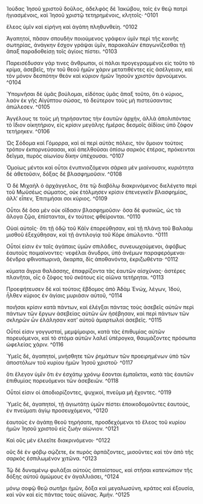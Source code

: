 Ἰούδας Ἰησοῦ χριστοῦ δοῦλος, ἀδελφὸς δὲ Ἰακώβου, τοῖς ἐν θεῷ πατρὶ ἡγιασμένοις, καὶ Ἰησοῦ χριστῷ τετηρημένοις, κλητοῖς· ^0101

ἔλεος ὑμῖν καὶ εἰρήνη καὶ ἀγάπη πληθυνθείη. ^0102

Ἀγαπητοί, πᾶσαν σπουδὴν ποιούμενος γράφειν ὑμῖν περὶ τῆς κοινῆς σωτηρίας, ἀνάγκην ἔσχον γράψαι ὑμῖν, παρακαλῶν ἐπαγωνίζεσθαι τῇ ἅπαξ παραδοθείσῃ τοῖς ἁγίοις πίστει. ^0103

Παρεισέδυσαν γάρ τινες ἄνθρωποι, οἱ πάλαι προγεγραμμένοι εἰς τοῦτο τὸ κρίμα, ἀσεβεῖς, τὴν τοῦ θεοῦ ἡμῶν χάριν μετατιθέντες εἰς ἀσέλγειαν, καὶ τὸν μόνον δεσπότην θεὸν καὶ κύριον ἡμῶν Ἰησοῦν χριστὸν ἀρνούμενοι. ^0104

Ὑπομνῆσαι δὲ ὑμᾶς βούλομαι, εἰδότας ὑμᾶς ἅπαξ τοῦτο, ὅτι ὁ κύριος, λαὸν ἐκ γῆς Αἰγύπτου σώσας, τὸ δεύτερον τοὺς μὴ πιστεύσαντας ἀπώλεσεν. ^0105

Ἀγγέλους τε τοὺς μὴ τηρήσαντας τὴν ἑαυτῶν ἀρχήν, ἀλλὰ ἀπολιπόντας τὸ ἴδιον οἰκητήριον, εἰς κρίσιν μεγάλης ἡμέρας δεσμοῖς ἀϊδίοις ὑπὸ ζόφον τετήρηκεν. ^0106

Ὡς Σόδομα καὶ Γόμορρα, καὶ αἱ περὶ αὐτὰς πόλεις, τὸν ὅμοιον τούτοις τρόπον ἐκπορνεύσασαι, καὶ ἀπελθοῦσαι ὀπίσω σαρκὸς ἑτέρας, πρόκεινται δεῖγμα, πυρὸς αἰωνίου δίκην ὑπέχουσαι. ^0107

Ὁμοίως μέντοι καὶ οὗτοι ἐνυπνιαζόμενοι σάρκα μὲν μιαίνουσιν, κυριότητα δὲ ἀθετοῦσιν, δόξας δὲ βλασφημοῦσιν. ^0108

Ὁ δὲ Μιχαὴλ ὁ ἀρχάγγελος, ὅτε τῷ διαβόλῳ διακρινόμενος διελέγετο περὶ τοῦ Μωϋσέως σώματος, οὐκ ἐτόλμησεν κρίσιν ἐπενεγκεῖν βλασφημίας, ἀλλ’ εἶπεν, Ἐπιτιμήσαι σοι κύριος. ^0109

Οὗτοι δὲ ὅσα μὲν οὐκ οἴδασιν βλασφημοῦσιν· ὅσα δὲ φυσικῶς, ὡς τὰ ἄλογα ζῷα, ἐπίστανται, ἐν τούτοις φθείρονται. ^0110

Οὐαὶ αὐτοῖς· ὅτι τῇ ὁδῷ τοῦ Κάϊν ἐπορεύθησαν, καὶ τῇ πλάνῃ τοῦ Βαλαὰμ μισθοῦ ἐξεχύθησαν, καὶ τῇ ἀντιλογίᾳ τοῦ Κόρε ἀπώλοντο. ^0111

Οὗτοί εἰσιν ἐν ταῖς ἀγάπαις ὑμῶν σπιλάδες, συνευωχούμενοι, ἀφόβως ἑαυτοὺς ποιμαίνοντες· νεφέλαι ἄνυδροι, ὑπὸ ἀνέμων παραφερόμεναι· δένδρα φθινοπωρινά, ἄκαρπα, δὶς ἀποθανόντα, ἐκριζωθέντα· ^0112

κύματα ἄγρια θαλάσσης, ἐπαφρίζοντα τὰς ἑαυτῶν αἰσχύνας· ἀστέρες πλανῆται, οἷς ὁ ζόφος τοῦ σκότους εἰς αἰῶνα τετήρηται. ^0113

Προεφήτευσεν δὲ καὶ τούτοις ἕβδομος ἀπὸ Ἀδὰμ Ἐνώχ, λέγων, Ἰδού, ἦλθεν κύριος ἐν ἁγίαις μυριάσιν αὐτοῦ, ^0114

ποιῆσαι κρίσιν κατὰ πάντων, καὶ ἐλέγξαι πάντας τοὺς ἀσεβεῖς αὐτῶν περὶ πάντων τῶν ἔργων ἀσεβείας αὐτῶν ὧν ἠσέβησαν, καὶ περὶ πάντων τῶν σκληρῶν ὧν ἐλάλησαν κατ’ αὐτοῦ ἁμαρτωλοὶ ἀσεβεῖς. ^0115

Οὗτοί εἰσιν γογγυσταί, μεμψίμοιροι, κατὰ τὰς ἐπιθυμίας αὐτῶν πορευόμενοι, καὶ τὸ στόμα αὐτῶν λαλεῖ ὑπέρογκα, θαυμάζοντες πρόσωπα ὠφελείας χάριν. ^0116

Ὑμεῖς δέ, ἀγαπητοί, μνήσθητε τῶν ῥημάτων τῶν προειρημένων ὑπὸ τῶν ἀποστόλων τοῦ κυρίου ἡμῶν Ἰησοῦ χριστοῦ· ^0117

ὅτι ἔλεγον ὑμῖν ὅτι ἐν ἐσχάτῳ χρόνῳ ἔσονται ἐμπαῖκται, κατὰ τὰς ἑαυτῶν ἐπιθυμίας πορευόμενοι τῶν ἀσεβειῶν. ^0118

Οὗτοί εἰσιν οἱ ἀποδιορίζοντες, ψυχικοί, πνεῦμα μὴ ἔχοντες. ^0119

Ὑμεῖς δέ, ἀγαπητοί, τῇ ἁγιωτάτῃ ὑμῶν πίστει ἐποικοδομοῦντες ἑαυτούς, ἐν πνεύματι ἁγίῳ προσευχόμενοι, ^0120

ἑαυτοὺς ἐν ἀγάπῃ θεοῦ τηρήσατε, προσδεχόμενοι τὸ ἔλεος τοῦ κυρίου ἡμῶν Ἰησοῦ χριστοῦ εἰς ζωὴν αἰώνιον. ^0121

Καὶ οὓς μὲν ἐλεεῖτε διακρινόμενοι· ^0122

οὓς δὲ ἐν φόβῳ σῴζετε, ἐκ πυρὸς ἁρπάζοντες, μισοῦντες καὶ τὸν ἀπὸ τῆς σαρκὸς ἐσπιλωμένον χιτῶνα. ^0123

Τῷ δὲ δυναμένῳ φυλάξαι αὐτοὺς ἀπταίστους, καὶ στῆσαι κατενώπιον τῆς δόξης αὐτοῦ ἀμώμους ἐν ἀγαλλιάσει, ^0124

μόνῳ σοφῷ θεῷ σωτῆρι ἡμῶν, δόξα καὶ μεγαλωσύνη, κράτος καὶ ἐξουσία, καὶ νῦν καὶ εἰς πάντας τοὺς αἰῶνας. Ἀμήν. ^0125

